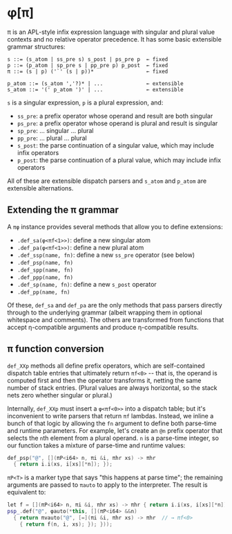 # φ[π]
π is an APL-style infix expression language with singular and plural value contexts and no relative operator precedence. It has some basic extensible grammar structures:

```
s ::= (s_atom | ss_pre s) s_post | ps_pre p  ← fixed
p ::= (p_atom | sp_pre s | pp_pre p) p_post  ← fixed
π ::= (s | p) ('`' (s | p))*                 ← fixed

p_atom ::= (s_atom ','?)* | ...              ← extensible
s_atom ::= '(' p_atom ')' | ...              ← extensible

```

`s` is a singular expression, `p` is a plural expression, and:

+ `ss_pre`: a prefix operator whose operand and result are both singular
+ `ps_pre`: a prefix operator whose operand is plural and result is singular
+ `sp_pre`: ... singular ... plural
+ `pp_pre`: ... plural ... plural
+ `s_post`: the parse continuation of a singular value, which may include infix operators
+ `p_post`: the parse continuation of a plural value, which may include infix operators

All of these are extensible dispatch parsers and `s_atom` and `p_atom` are extensible alternations.


## Extending the π grammar
A `πφ` instance provides several methods that allow you to define extensions:

+ `.def_sa(φ<πf<1>>)`: define a new singular atom
+ `.def_pa(φ<πf<1>>)`: define a new plural atom
+ `.def_ssp(name, fn)`: define a new `ss_pre` operator (see below)
+ `.def_psp(name, fn)`
+ `.def_spp(name, fn)`
+ `.def_ppp(name, fn)`
+ `.def_sp(name, fn)`: define a new `s_post` operator
+ `.def_pp(name, fn)`

Of these, `def_sa` and `def_pa` are the only methods that pass parsers directly through to the underlying grammar (albeit wrapping them in optional whitespace and comments). The others are transformed from functions that accept η-compatible arguments and produce η-compatible results.


## π function conversion
`def_XXp` methods all define prefix operators, which are self-contained dispatch table entries that ultimately return `πf<0>` -- that is, the operand is computed first and then the operator transforms it, netting the same number of stack entries. (Plural values are always horizontal, so the stack nets zero whether singular or plural.)

Internally, `def_XXp` must insert a `φ<πf<0>>` into a dispatch table; but it's inconvenient to write parsers that return `πf` lambdas. Instead, we inline a bunch of that logic by allowing the `fn` argument to define both parse-time and runtime parameters. For example, let's create an `@n` prefix operator that selects the `n`th element from a plural operand. `n` is a parse-time integer, so our function takes a mixture of parse-time and runtime values:

```cpp
def_psp("@", [](πP<i64> n, πi &i, πhr xs) -> πhr
  { return i.i(xs, i[xs][*n]); });
```

`πP<T>` is a marker type that says "this happens at parse time"; the remaining arguments are passed to `πauto` to apply to the interpreter. The result is equivalent to:

```cpp
let f = [](πP<i64> n, πi &i, πhr xs) -> πhr { return i.i(xs, i[xs][*n]); };
psp_.def("@", φauto(*this, [](πP<i64> &&n)
  { return πvauto("@", [=](πi &i, πhr xs) -> πhr  // → πf<0>
    { return f(n, i, xs); }); }));
```
